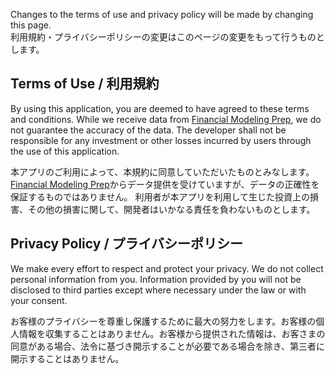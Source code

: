 Changes to the terms of use and privacy policy will be made by changing this page.  
利用規約・プライバシーポリシーの変更はこのページの変更をもって行うものとします。

## Terms of Use / 利用規約

By using this application, you are deemed to have agreed to these terms and conditions.
While we receive data from [Financial Modeling Prep](https://financialmodelingprep.com/developer/docs/), we do not guarantee the accuracy of the data.
The developer shall not be responsible for any investment or other losses incurred by users through the use of this application.  

本アプリのご利用によって、本規約に同意していただいたものとみなします。
[Financial Modeling Prep](https://financialmodelingprep.com/developer/docs/)からデータ提供を受けていますが、データの正確性を保証するものではありません。
利用者が本アプリを利用して生じた投資上の損害、その他の損害に関して、開発者はいかなる責任を負わないものとします。  

## Privacy Policy / プライバシーポリシー

We make every effort to respect and protect your privacy. We do not collect personal information from you. Information provided by you will not be disclosed to third parties except where necessary under the law or with your consent.

お客様のプライバシーを尊重し保護するために最大の努力をします。お客様の個人情報を収集することはありません。お客様から提供された情報は、お客さまの同意がある場合、法令に基づき開示することが必要である場合を除き、第三者に開示することはありません。
